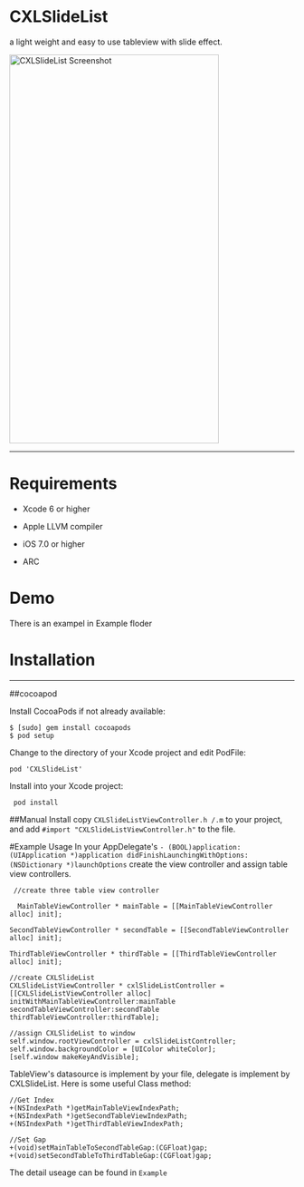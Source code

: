 # CXLSlideList
a light weight and easy to use tableview with slide effect.


<img src="https://github.com/becomedragon/CXLSlideList/blob/master/Slide.gif?raw=true" alt="CXLSlideList Screenshot" width="370" height="686"/>

----
# Requirements
* Xcode 6 or higher

* Apple LLVM compiler

* iOS 7.0 or higher

* ARC

# Demo
There is an exampel in Example floder

# Installation
-----
##cocoapod


Install CocoaPods if not already available:
   
    $ [sudo] gem install cocoapods
    $ pod setup

Change to the directory of your Xcode project and edit PodFile:

    pod 'CXLSlideList'

Install into your Xcode project:
  
     pod install

##Manual Install
copy `CXLSlideListViewController.h /.m` to your project, and add `#import "CXLSlideListViewController.h"` to the file.

#Example Usage
In your AppDelegate's `- (BOOL)application:(UIApplication *)application didFinishLaunchingWithOptions:(NSDictionary *)launchOptions` create the view controller and assign table view controllers.
  
     //create three table view controller
     
      MainTableViewController * mainTable = [[MainTableViewController alloc] init];
       
    SecondTableViewController * secondTable = [[SecondTableViewController alloc] init];
    
    ThirdTableViewController * thirdTable = [[ThirdTableViewController alloc] init];
    
    //create CXLSlideList
    CXLSlideListViewController * cxlSlideListController = [[CXLSlideListViewController alloc] initWithMainTableViewController:mainTable secondTableViewController:secondTable thirdTableViewController:thirdTable];
    
    //assign CXLSlideList to window
    self.window.rootViewController = cxlSlideListController;
    self.window.backgroundColor = [UIColor whiteColor];
    [self.window makeKeyAndVisible];
 

TableView's datasource is implement by your file, delegate is implement by CXLSlideList. Here is some useful Class method:

    //Get Index
    +(NSIndexPath *)getMainTableViewIndexPath;
    +(NSIndexPath *)getSecondTableViewIndexPath;
    +(NSIndexPath *)getThirdTableViewIndexPath;

    //Set Gap
    +(void)setMainTableToSecondTableGap:(CGFloat)gap;
    +(void)setSecondTableToThirdTableGap:(CGFloat)gap;


The detail useage can be found in `Example`